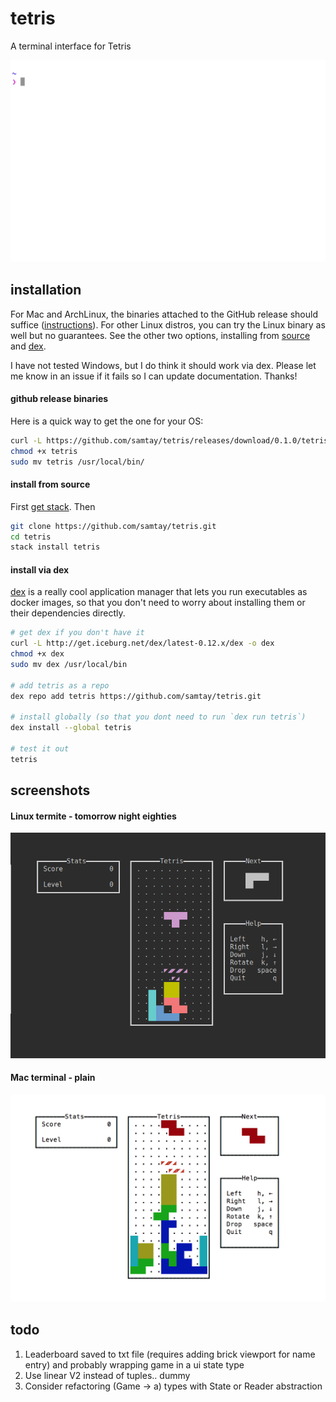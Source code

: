 # tetris

A terminal interface for Tetris

![terminal-gif](./docs/img/play.gif)

## installation

For Mac and ArchLinux, the binaries attached to the GitHub release should suffice ([instructions](#github-release-binaries)). For other Linux distros, you can try the Linux binary as well but no guarantees. See the other two options, installing from [source](#install-from-source) and [dex](#install-via-dex).

I have not tested Windows, but I do think it should work via dex. Please let me know in an issue if it fails so I can update documentation. Thanks!

#### github release binaries
Here is a quick way to get the one for your OS:
```bash
curl -L https://github.com/samtay/tetris/releases/download/0.1.0/tetris-`uname -s`-`uname -m` -o tetris
chmod +x tetris
sudo mv tetris /usr/local/bin/
```

#### install from source
First [get stack](https://docs.haskellstack.org/en/stable/README/#how-to-install). Then
```bash
git clone https://github.com/samtay/tetris.git
cd tetris
stack install tetris
```

#### install via dex
[dex](https://github.com/dockerland/dex) is a really cool application manager that lets you run executables as docker images, so that you don't need to worry about installing them or their dependencies directly.
```bash
# get dex if you don't have it
curl -L http://get.iceburg.net/dex/latest-0.12.x/dex -o dex
chmod +x dex
sudo mv dex /usr/local/bin

# add tetris as a repo
dex repo add tetris https://github.com/samtay/tetris.git

# install globally (so that you dont need to run `dex run tetris`)
dex install --global tetris

# test it out
tetris
```

## screenshots

#### Linux termite - tomorrow night eighties
![linux-tomorrow-night-80s](./docs/img/linux_tomorrow_night_80s.png)
#### Mac terminal - plain
![mac-terminal-plain](./docs/img/mac_plain.png)

## todo

1. Leaderboard saved to txt file (requires adding brick viewport for name entry)
and probably wrapping game in a ui state type
2. Use linear V2 instead of tuples.. dummy
3. Consider refactoring (Game -> a) types with State or Reader abstraction
